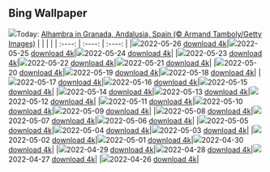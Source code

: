 ## Bing Wallpaper
![](./wallpaper/2022-05-26.jpg)Today: [Alhambra in Granada, Andalusia, Spain (© Armand Tamboly/Getty Images)](./wallpaper/2022-05-26.jpg)
|      |      |      |
| :----: | :----: | :----: |
|![](./wallpaper/2022-05-26_sm.jpg)2022-05-26 [download 4k](./wallpaper/2022-05-26.jpg)|![](./wallpaper/2022-05-25_sm.jpg)2022-05-25 [download 4k](./wallpaper/2022-05-25.jpg)|![](./wallpaper/2022-05-24_sm.jpg)2022-05-24 [download 4k](./wallpaper/2022-05-24.jpg)|
|![](./wallpaper/2022-05-23_sm.jpg)2022-05-23 [download 4k](./wallpaper/2022-05-23.jpg)|![](./wallpaper/2022-05-22_sm.jpg)2022-05-22 [download 4k](./wallpaper/2022-05-22.jpg)|![](./wallpaper/2022-05-21_sm.jpg)2022-05-21 [download 4k](./wallpaper/2022-05-21.jpg)|
|![](./wallpaper/2022-05-20_sm.jpg)2022-05-20 [download 4k](./wallpaper/2022-05-20.jpg)|![](./wallpaper/2022-05-19_sm.jpg)2022-05-19 [download 4k](./wallpaper/2022-05-19.jpg)|![](./wallpaper/2022-05-18_sm.jpg)2022-05-18 [download 4k](./wallpaper/2022-05-18.jpg)|
|![](./wallpaper/2022-05-17_sm.jpg)2022-05-17 [download 4k](./wallpaper/2022-05-17.jpg)|![](./wallpaper/2022-05-16_sm.jpg)2022-05-16 [download 4k](./wallpaper/2022-05-16.jpg)|![](./wallpaper/2022-05-15_sm.jpg)2022-05-15 [download 4k](./wallpaper/2022-05-15.jpg)|
|![](./wallpaper/2022-05-14_sm.jpg)2022-05-14 [download 4k](./wallpaper/2022-05-14.jpg)|![](./wallpaper/2022-05-13_sm.jpg)2022-05-13 [download 4k](./wallpaper/2022-05-13.jpg)|![](./wallpaper/2022-05-12_sm.jpg)2022-05-12 [download 4k](./wallpaper/2022-05-12.jpg)|
|![](./wallpaper/2022-05-11_sm.jpg)2022-05-11 [download 4k](./wallpaper/2022-05-11.jpg)|![](./wallpaper/2022-05-10_sm.jpg)2022-05-10 [download 4k](./wallpaper/2022-05-10.jpg)|![](./wallpaper/2022-05-09_sm.jpg)2022-05-09 [download 4k](./wallpaper/2022-05-09.jpg)|
|![](./wallpaper/2022-05-08_sm.jpg)2022-05-08 [download 4k](./wallpaper/2022-05-08.jpg)|![](./wallpaper/2022-05-07_sm.jpg)2022-05-07 [download 4k](./wallpaper/2022-05-07.jpg)|![](./wallpaper/2022-05-06_sm.jpg)2022-05-06 [download 4k](./wallpaper/2022-05-06.jpg)|
|![](./wallpaper/2022-05-05_sm.jpg)2022-05-05 [download 4k](./wallpaper/2022-05-05.jpg)|![](./wallpaper/2022-05-04_sm.jpg)2022-05-04 [download 4k](./wallpaper/2022-05-04.jpg)|![](./wallpaper/2022-05-03_sm.jpg)2022-05-03 [download 4k](./wallpaper/2022-05-03.jpg)|
|![](./wallpaper/2022-05-02_sm.jpg)2022-05-02 [download 4k](./wallpaper/2022-05-02.jpg)|![](./wallpaper/2022-05-01_sm.jpg)2022-05-01 [download 4k](./wallpaper/2022-05-01.jpg)|![](./wallpaper/2022-04-30_sm.jpg)2022-04-30 [download 4k](./wallpaper/2022-04-30.jpg)|
|![](./wallpaper/2022-04-29_sm.jpg)2022-04-29 [download 4k](./wallpaper/2022-04-29.jpg)|![](./wallpaper/2022-04-28_sm.jpg)2022-04-28 [download 4k](./wallpaper/2022-04-28.jpg)|![](./wallpaper/2022-04-27_sm.jpg)2022-04-27 [download 4k](./wallpaper/2022-04-27.jpg)|
|![](./wallpaper/2022-04-26_sm.jpg)2022-04-26 [download 4k](./wallpaper/2022-04-26.jpg)|